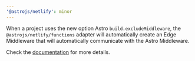 ```yaml
---
'@astrojs/netlify': minor
---
```


When a project uses the new option Astro `build.excludeMiddleware`, the
`@astrojs/netlify/functions` adapter will automatically create an Edge Middleware
that will automatically communicate with the Astro Middleware.

Check the [documentation](https://github.com/withastro/astro/blob/main/packages/integrations/vercel/README.md#edge-middleware-with-astro-middleware) for more details.

